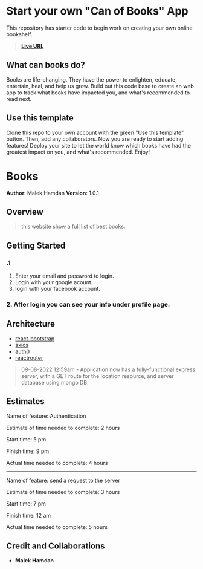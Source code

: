 # Start your own "Can of Books" App

This repository has starter code to begin work on creating your own online bookshelf.
> **[Live URL](https://deploy-preview-2--resonant-cat-998a22.netlify.app/)**
## What can books do?

Books are life-changing. They have the power to enlighten, educate, entertain, heal, and help us grow. Build out this code base to create an web app to track what books have impacted you, and what's recommended to read next.

## Use this template

Clone this repo to your own account with the green "Use this template" button. Then, add any collaborators. Now you are ready to start adding features! Deploy your site to let the world know which books have had the greatest impact on you, and what's recommended. Enjoy!

# Books

**Author**: Malek Hamdan
**Version**: 1.0.1

## Overview

> this website show a full list of best books.

## Getting Started
### .1
1. Enter your email and password to login.
2. Login with your google acount.
3. login with your facebook account.
### 2. After login you can see your info under profile page.


## Architecture
- [react-bootstrap](https://react-bootstrap.github.io/)
- [axios](https://www.npmjs.com/package/axios)
- [auth0](https://auth0.com/)
- [reactrouter](https://reactrouter.com/)



> 09-08-2022 12:59am - Application now has a fully-functional express server, with a GET route for the location resource, and server database using mongo DB.

## Estimates

Name of feature: Authentication

Estimate of time needed to complete: 2 hours

Start time: 5 pm

Finish time: 9 pm

Actual time needed to complete: 4 hours

***
Name of feature: send a request to the server

Estimate of time needed to complete: 3 hours

Start time: 7 pm

Finish time: 12 am

Actual time needed to complete: 5 hours

## Credit and Collaborations
- **Malek Hamdan**
